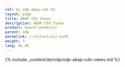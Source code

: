 ```yaml
---
ref: bc-odp-abap-cds-03
layout: page
title: ABAP CDS Views
description: ABAP CDS Views
product: board-connector
parent: odp
permalink: /:collection/:path
weight: 3
lang: de_DE
---
```


{% include _content/de/odp/odp-abap-cds-views.md %} 